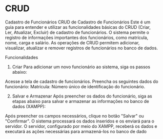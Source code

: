 # CRUD
Cadastro de Funcionários
CRUD de Cadastro de Funcionários
Este é um guia para entender e utilizar as funcionalidades básicas do CRUD (Criar, Ler, Atualizar, Excluir) de cadastro de funcionários. O sistema permite o registro de informações importantes dos funcionários, como matrícula, nome, carga e salário. As operações de CRUD permitem adicionar, visualizar, atualizar e remover registros de funcionários no banco de dados.

Funcionalidades
1. Criar
Para adicionar um novo funcionário ao sistema, siga os passos abaixo:

Acesse a tela de cadastro de funcionários.
Preencha os seguintes dados do funcionário:
Matrícula: Número único de identificação do funcionário.

2. Salvar e Armazenar
Após preencher os dados do funcionário, siga as etapas abaixo para salvar e armazenar as informações no banco de dados (XAMPP):

Após preencher os campos necessários, clique no botão "Salvar" ou "Confirmar".
O sistema processará os dados inseridos e os enviará para o servidor.
O servidor, configurado por meio do XAMPP, receberá os dados e executará as ações necessárias para armazená-los no banco de dado

